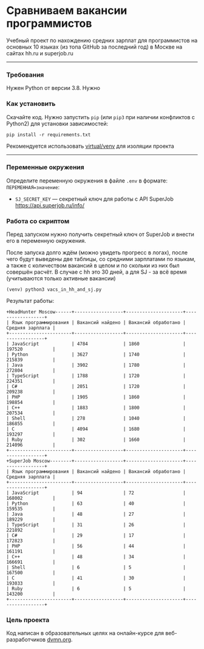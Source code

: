 # Сравниваем вакансии программистов

Учебный проект по нахождению средних зарплат для программистов
на основных 10 языках (из топа GitHub за последний год) в Москве
на сайтах hh.ru и superjob.ru
___________________
### Требования
Нужен Python от версии 3.8.
Нужно 

### Как установить 
Скачайте код.
Нужно запустить `pip` (или `pip3` при наличии конфликтов с Python2) 
для установки зависимостей:
```commandline
pip install -r requirements.txt
```
Рекомендуется использовать [virtual/venv](https:..docs.python.org/3/library/venv.html) 
для изоляции проекта
______
### Переменные окружения
Определите переменную окружения в файле `.env` в формате: `ПЕРЕМЕННАЯ=значение`:
- `SJ_SECRET_KEY` — секретный ключ для работы с API SuperJob https://api.superjob.ru/info/

### Работа со скриптом
Перед запуском нужно получить секретный ключ от SuperJob
и внести его в переменную окружения.

После запуска долго ждём (можно увидеть прогресс в логах),
после чего будут выведены две таблицы, со средними зарплатами по языкам, 
а также с количеством вакансий в целом и по скольки из них был совершён расчёт.
В случае с hh это 30 дней, а для SJ - за всё время (учитываются только активные вакансии)

```commandline
(venv) python3 vacs_in_hh_and_sj.py
```
Результат работы:
```commandline
+HeadHunter Moscow------+------------------+---------------------+------------------+
| Язык программирования | Вакансий найдено | Вакансий обработано | Средняя зарплата |
+-----------------------+------------------+---------------------+------------------+
| JavaScript            | 4784             | 1860                | 197520           |
| Python                | 3627             | 1740                | 215839           |
| Java                  | 3902             | 1780                | 272804           |
| TypeScript            | 1788             | 1720                | 224351           |
| C#                    | 2051             | 1720                | 209238           |
| PHP                   | 1905             | 1860                | 198854           |
| C++                   | 1883             | 1800                | 207534           |
| Shell                 | 278              | 1040                | 186855           |
| C                     | 4094             | 1680                | 193297           |
| Ruby                  | 302              | 1660                | 214096           |
+-----------------------+------------------+---------------------+------------------+
+SuperJob Moscow--------+------------------+---------------------+------------------+
| Язык программирования | Вакансий найдено | Вакансий обработано | Средняя зарплата |
+-----------------------+------------------+---------------------+------------------+
| JavaScript            | 94               | 72                  | 168002           |
| Python                | 63               | 40                  | 159535           |
| Java                  | 48               | 27                  | 189229           |
| TypeScript            | 31               | 26                  | 221892           |
| C#                    | 29               | 17                  | 172823           |
| PHP                   | 56               | 44                  | 161191           |
| C++                   | 48               | 34                  | 166691           |
| Shell                 | 6                | 5                   | 167500           |
| C                     | 41               | 30                  | 193033           |
| Ruby                  | 6                | 5                   | 143200           |
+-----------------------+------------------+---------------------+------------------+
```

### Цель проекта

Код написан в образовательных целях на онлайн-курсе для веб-разработчиков [dvmn.org](https://dvmn.org/).
